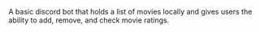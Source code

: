 A basic discord bot that holds a list of movies locally and gives users the ability to add, remove, and check movie ratings.
